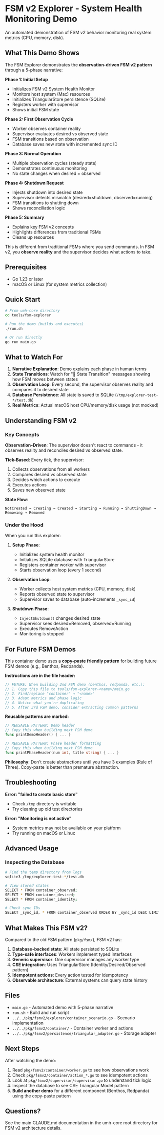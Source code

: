 # FSM v2 Explorer - System Health Monitoring Demo

An automated demonstration of FSM v2 behavior monitoring real system metrics (CPU, memory, disk).

## What This Demo Shows

The FSM Explorer demonstrates the **observation-driven FSM v2 pattern** through a 5-phase narrative:

**Phase 1: Initial Setup**
- Initializes FSM v2 System Health Monitor
- Monitors host system (Mac) resources
- Initializes TriangularStore persistence (SQLite)
- Registers worker with supervisor
- Shows initial FSM state

**Phase 2: First Observation Cycle**
- Worker observes container reality
- Supervisor evaluates desired vs observed state
- FSM transitions based on observation
- Database saves new state with incremented sync ID

**Phase 3: Normal Operation**
- Multiple observation cycles (steady state)
- Demonstrates continuous monitoring
- No state changes when desired = observed

**Phase 4: Shutdown Request**
- Injects shutdown into desired state
- Supervisor detects mismatch (desired=shutdown, observed=running)
- FSM transitions to shutting down
- Shows reconciliation logic

**Phase 5: Summary**
- Explains key FSM v2 concepts
- Highlights differences from traditional FSMs
- Cleans up resources

This is different from traditional FSMs where you send commands. In FSM v2, you **observe reality** and the supervisor decides what actions to take.

## Prerequisites

- Go 1.23 or later
- macOS or Linux (for system metrics collection)

## Quick Start

```bash
# From umh-core directory
cd tools/fsm-explorer

# Run the demo (builds and executes)
./run.sh

# Or run directly
go run main.go
```

## What to Watch For

1. **Narrative Explanation**: Demo explains each phase in human terms
2. **State Transitions**: Watch for "🎯 State Transition" messages showing how FSM moves between states
3. **Observation Loop**: Every second, the supervisor observes reality and compares it to desired state
4. **Database Persistence**: All state is saved to SQLite (`/tmp/explorer-test-*/test.db`)
5. **Real Metrics**: Actual macOS host CPU/memory/disk usage (not mocked)

## Understanding FSM v2

### Key Concepts

**Observation-Driven**: The supervisor doesn't react to commands - it observes reality and reconciles desired vs observed state.

**Tick-Based**: Every tick, the supervisor:
1. Collects observations from all workers
2. Compares desired vs observed state
3. Decides which actions to execute
4. Executes actions
5. Saves new observed state

**State Flow**:
```
NotCreated → Creating → Created → Starting → Running → ShuttingDown → Removing → Removed
```

### Under the Hood

When you run this explorer:

1. **Setup Phase**:
   - Initializes system health monitor
   - Initializes SQLite database with TriangularStore
   - Registers container worker with supervisor
   - Starts observation loop (every 1 second)

2. **Observation Loop**:
   - Worker collects host system metrics (CPU, memory, disk)
   - Reports observed state to supervisor
   - Supervisor saves to database (auto-increments `_sync_id`)

3. **Shutdown Phase**:
   - `InjectShutdown()` changes desired state
   - Supervisor sees desired=Removed, observed=Running
   - Executes RemoveAction
   - Monitoring is stopped

## For Future FSM Demos

This container demo uses a **copy-paste friendly pattern** for building future FSM demos (e.g., Benthos, Redpanda).

**Instructions are in the file header:**
```go
// FUTURE: When building 2nd FSM demo (benthos, redpanda, etc.):
// 1. Copy this file to tools/fsm-explorer-<name>/main.go
// 2. Find/replace "container" → "<name>"
// 3. Adapt metrics and phase logic
// 4. Notice what you're duplicating
// 5. After 3rd FSM demo, consider extracting common patterns
```

**Reusable patterns are marked:**
```go
// REUSABLE PATTERN: Demo header
// Copy this when building next FSM demo
func printDemoHeader() { ... }

// REUSABLE PATTERN: Phase header formatting
// Copy this when building next FSM demo
func printPhaseHeader(num int, title string) { ... }
```

**Philosophy**: Don't create abstractions until you have 3 examples (Rule of Three). Copy-paste is better than premature abstraction.

## Troubleshooting

**Error: "failed to create basic store"**
- Check `/tmp` directory is writable
- Try cleaning up old test directories

**Error: "Monitoring is not active"**
- System metrics may not be available on your platform
- Try running on macOS or Linux

## Advanced Usage

### Inspecting the Database

```bash
# Find the temp directory from logs
sqlite3 /tmp/explorer-test-*/test.db

# View stored states
SELECT * FROM container_observed;
SELECT * FROM container_desired;
SELECT * FROM container_identity;

# Check sync IDs
SELECT _sync_id, * FROM container_observed ORDER BY _sync_id DESC LIMIT 10;
```


## What Makes This FSM v2?

Compared to the old FSM pattern (`pkg/fsm/`), FSM v2 has:

1. **Database-backed state**: All state persisted to SQLite
2. **Type-safe interfaces**: Workers implement typed interfaces
3. **Generic supervisor**: One supervisor manages any worker type
4. **CSE integration**: Uses TriangularStore (Identity/Desired/Observed pattern)
5. **Idempotent actions**: Every action tested for idempotency
6. **Observable architecture**: External systems can query state history

## Files

- `main.go` - Automated demo with 5-phase narrative
- `run.sh` - Build and run script
- `../../pkg/fsmv2/explorer/container_scenario.go` - Scenario implementation
- `../../pkg/fsmv2/container/` - Container worker and actions
- `../../pkg/fsmv2/persistence/triangular_adapter.go` - Storage adapter

## Next Steps

After watching the demo:

1. Read `pkg/fsmv2/container/worker.go` to see how observations work
2. Check `pkg/fsmv2/container/action_*.go` to see idempotent actions
3. Look at `pkg/fsmv2/supervisor/supervisor.go` to understand tick logic
4. Inspect the database to see CSE Triangular Model pattern
5. **Build another demo** for a different component (Benthos, Redpanda) using the copy-paste pattern

## Questions?

See the main CLAUDE.md documentation in the umh-core root directory for FSM v2 architecture details.
